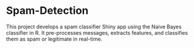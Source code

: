 # Spam-Detection
This project develops a spam classifier Shiny app using the Naive Bayes classifier in R. It pre-processes messages, extracts features, and classifies them as spam or legitimate in real-time.

